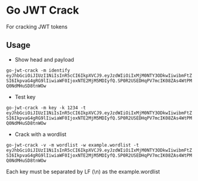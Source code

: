 # Go JWT Crack

For cracking JWT tokens

## Usage

- Show head and payload

`go-jwt-crack -m identify eyJhbGciOiJIUzI1NiIsInR5cCI6IkpXVCJ9.eyJzdWIiOiIxMjM0NTY3ODkwIiwibmFtZSI6IkpvaG4gRG9lIiwiaWF0IjoxNTE2MjM5MDIyfQ.SP0R2USEDHqPV7mcIK08ZAs4WtPMQ0NdMHuSD8tnWOw`

- Test key

`go-jwt-crack -m key -k 1234 -t eyJhbGciOiJIUzI1NiIsInR5cCI6IkpXVCJ9.eyJzdWIiOiIxMjM0NTY3ODkwIiwibmFtZSI6IkpvaG4gRG9lIiwiaWF0IjoxNTE2MjM5MDIyfQ.SP0R2USEDHqPV7mcIK08ZAs4WtPMQ0NdMHuSD8tnWOw`

- Crack with a wordlist

`go-jwt-crack -v -m wordlist -w example.wordlist -t eyJhbGciOiJIUzI1NiIsInR5cCI6IkpXVCJ9.eyJzdWIiOiIxMjM0NTY3ODkwIiwibmFtZSI6IkpvaG4gRG9lIiwiaWF0IjoxNTE2MjM5MDIyfQ.SP0R2USEDHqPV7mcIK08ZAs4WtPMQ0NdMHuSD8tnWOw`

Each key must be separated by LF (\n) as the example.wordlist

